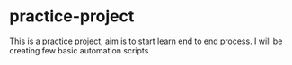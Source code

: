 # practice-project
This is a practice project, aim is to start learn end to end process. I will be creating few basic automation scripts
